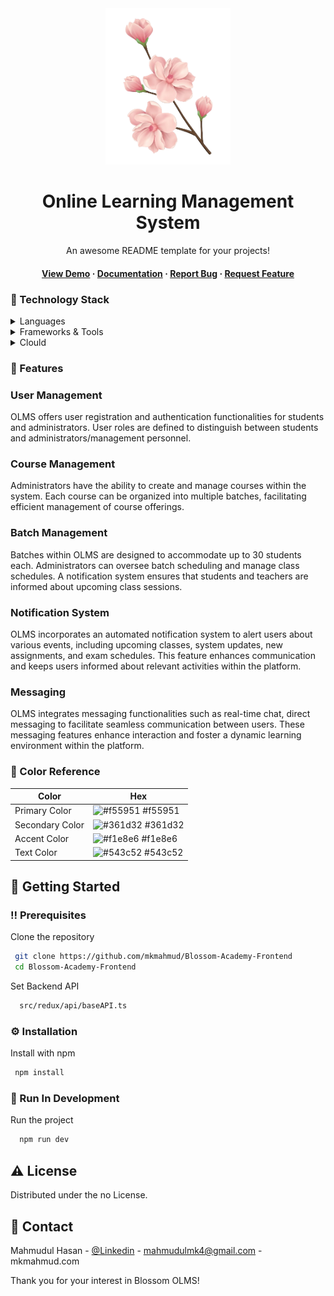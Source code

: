  <div align="center">

  <img src="src/assets/logo/logo.png" alt="logo" width="200" height="auto" />
  <h1>Online Learning Management System</h1>
  
  <p>
    An awesome README template for your projects! 
  </p>
  
   
<h4>
    <a href="https://github.com/mkmahmud/Blossom-Academy-Frontend/">View Demo</a>
  <span> · </span>
    <a href="https://github.com/mkmahmud/Blossom-Academy-Frontend">Documentation</a>
  <span> · </span>
    <a href="https://github.com/mkmahmud/Blossom-Academy-Frontend/issues/">Report Bug</a>
  <span> · </span>
    <a href="https://github.com/mkmahmud/Blossom-Academy-Frontend/issues/">Request Feature</a>
  </h4>
</div>

<!-- TechStack -->

### :space_invader: Technology Stack

<details>
  <summary>Languages</summary>
  <ul>
    <li><a href="https://www.typescriptlang.org/">Typescript</a></li>
    <li><a href="https://www.typescriptlang.org/">Javascript</a></li>
   
  </ul>
</details>

<details>
  <summary>Frameworks & Tools </summary>
  <ul>  
    <li><a href="https://reactjs.org/">React.js</a></li>
    <li><a href="https://tailwindcss.com/">TailwindCSS</a></li>
    <li><a href="https://redux.com/">Redux</a></li>
    <li><a href="https://redux-toolkit.com/">Redux - Toolkit</a></li>
    <li><a href="https://axios.com/">Axios</a></li>
    <li><a href="https://chartjs.com/">Chart.JS</a></li>
    <li><a href="https://jsonwebtocken.com/">JWT</a></li>
    <li><a href="https://draglistview.com/">Drag-Listview</a></li>
    <li><a href="https://reacthookform.com/">React-Hook-Form</a></li>
    <li><a href="https://swiper.com/">Swiper</a></li>
    <li><a href="https://socket.io/">Socket.io</a></li>
    <li><a href="https://webrtc.com/">Webrtc</a></li>
  </ul>
</details>

<details>
  <summary>Clould</summary>
  <ul>  
    <li><a href="https://aws.amazon.com/">AWS</a></li>
     
  </ul>
</details>

<!-- Features -->

### :dart: Features

### User Management

OLMS offers user registration and authentication functionalities for students and administrators. User roles are defined to distinguish between students and administrators/management personnel.

### Course Management

Administrators have the ability to create and manage courses within the system. Each course can be organized into multiple batches, facilitating efficient management of course offerings.

### Batch Management

Batches within OLMS are designed to accommodate up to 30 students each. Administrators can oversee batch scheduling and manage class schedules. A notification system ensures that students and teachers are informed about upcoming class sessions.

### Notification System

OLMS incorporates an automated notification system to alert users about various events, including upcoming classes, system updates, new assignments, and exam schedules. This feature enhances communication and keeps users informed about relevant activities within the platform.

### Messaging

OLMS integrates messaging functionalities such as real-time chat, direct messaging to facilitate seamless communication between users. These messaging features enhance interaction and foster a dynamic learning environment within the platform.

<!-- Color Reference -->

### :art: Color Reference

| Color           | Hex                                                               |
| --------------- | ----------------------------------------------------------------- |
| Primary Color   | ![#f55951](https://fakeimg.pl/10x10/f55951/909090?text=+) #f55951 |
| Secondary Color | ![#361d32](https://fakeimg.pl/10x10/361d32/909090?text=+) #361d32 |
| Accent Color    | ![#f1e8e6](https://fakeimg.pl/10x10/f1e8e6/909090?text=+) #f1e8e6 |
| Text Color      | ![#543c52](https://fakeimg.pl/10x10/543c52/909090?text=+) #543c52 |

<!-- Getting Started -->

## :toolbox: Getting Started

<!-- Prerequisites -->

### :bangbang: Prerequisites

Clone the repository

```bash
 git clone https://github.com/mkmahmud/Blossom-Academy-Frontend
 cd Blossom-Academy-Frontend

```

Set Backend API

```bash
  src/redux/api/baseAPI.ts
```

<!-- Installation -->

### :gear: Installation

Install with npm

```bash
 npm install
```

<!-- Run Locally -->

### :running: Run In Development

Run the project

```bash
  npm run dev
```

<!-- License -->

## :warning: License

Distributed under the no License.

<!-- Contact -->

## :handshake: Contact

Mahmudul Hasan - [@Linkedin](https://www.linkedin.com/in/mkmahmud/) - mahmudulmk4@gmail.com - mkmahmud.com

Thank you for your interest in Blossom OLMS! 